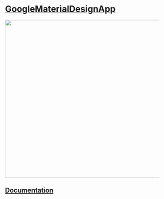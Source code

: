 # [GoogleMaterialDesignApp](https://www.youtube.com/watch?v=odM92k_0_FE&list=WL&index=1)

<img width="516" src="https://github.com/YamamotoDesu/SideMenuDemo/blob/main/Gif/simpleSideMenu.gif">

## [Documentation](https://material.io/)
